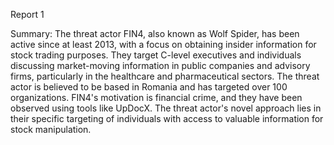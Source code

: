 
Report 1

Summary:
The threat actor FIN4, also known as Wolf Spider, has been active since at least 2013, with a focus on obtaining insider information for stock trading purposes. They target C-level executives and individuals discussing market-moving information in public companies and advisory firms, particularly in the healthcare and pharmaceutical sectors. The threat actor is believed to be based in Romania and has targeted over 100 organizations. FIN4's motivation is financial crime, and they have been observed using tools like UpDocX. The threat actor's novel approach lies in their specific targeting of individuals with access to valuable information for stock manipulation.



